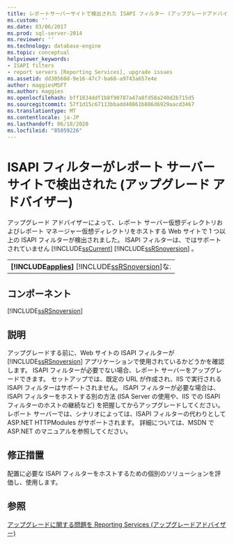 ```yaml
---
title: レポートサーバーサイトで検出された ISAPI フィルター (アップグレードアドバイザー) |Microsoft Docs
ms.custom: ''
ms.date: 03/06/2017
ms.prod: sql-server-2014
ms.reviewer: ''
ms.technology: database-engine
ms.topic: conceptual
helpviewer_keywords:
- ISAPI filters
- report servers [Reporting Services], upgrade issues
ms.assetid: dd30560d-9e16-47c7-ba68-a9743a657e4e
author: maggiesMSFT
ms.author: maggies
ms.openlocfilehash: bff1834ddf1b8f90787a47a8fd58a240d2b715d5
ms.sourcegitcommit: 57f1d15c67113bbadd40861b886d6929aacd3467
ms.translationtype: MT
ms.contentlocale: ja-JP
ms.lasthandoff: 06/18/2020
ms.locfileid: "85059226"
---
```

# <a name="isapi-filters-detected-on-the-report-server-site-upgrade-advisor"></a>ISAPI フィルターがレポート サーバー サイトで検出された (アップグレード アドバイザー)
  アップグレード アドバイザーによって、レポート サーバー仮想ディレクトリおよびレポート マネージャー仮想ディレクトリをホストする Web サイトで 1 つ以上の ISAPI フィルターが検出されました。 ISAPI フィルターは、ではサポートされていません [!INCLUDE[ssCurrent](../../includes/sscurrent-md.md)] [!INCLUDE[ssRSnoversion](../../includes/ssrsnoversion-md.md)] 。  
  
||  
|-|  
|**[!INCLUDE[applies](../../includes/applies-md.md)]**  [!INCLUDE[ssRSnoversion](../../includes/ssrsnoversion-md.md)]な.|  
  
## <a name="component"></a>コンポーネント  
 [!INCLUDE[ssRSnoversion](../../includes/ssrsnoversion-md.md)]  
  
## <a name="description"></a>説明  
 アップグレードする前に、Web サイトの ISAPI フィルターが [!INCLUDE[ssRSnoversion](../../includes/ssrsnoversion-md.md)] アプリケーションで使用されているかどうかを確認します。 ISAPI フィルターが必要でない場合、レポート サーバーをアップグレードできます。 セットアップでは、既定の URL が作成され、IIS で実行される ISAPI フィルターはサポートされません。 ISAPI フィルターが必要な場合は、ISAPI フィルターをホストする別の方法 (ISA Server の使用や、IIS での ISAPI フィルターのホストの継続など) を把握してからアップグレードしてください。 レポート サーバーでは、シナリオによっては、ISAPI フィルターの代わりとして ASP.NET HTTPModules がサポートされます。 詳細については、MSDN で ASP.NET のマニュアルを参照してください。  
  
## <a name="corrective-action"></a>修正措置  
 配置に必要な ISAPI フィルターをホストするための個別のソリューションを評価し、使用します。  
  
## <a name="see-also"></a>参照  
 [アップグレードに関する問題を Reporting Services &#40;アップグレードアドバイザー&#41;](../../../2014/sql-server/install/reporting-services-upgrade-issues-upgrade-advisor.md)  
  
  
